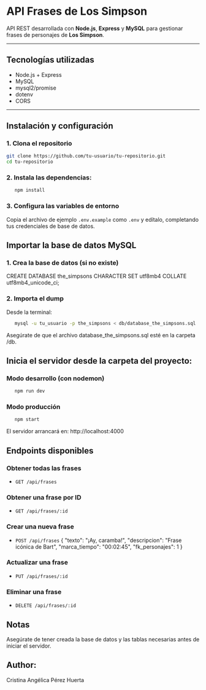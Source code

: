 # API Frases de Los Simpson

API REST desarrollada con **Node.js**, **Express** y **MySQL** para gestionar frases de personajes de **Los Simpson**.

---

## Tecnologías utilizadas

- Node.js + Express
- MySQL
- mysql2/promise
- dotenv
- CORS

---

## Instalación y configuración

### 1. Clona el repositorio

```bash
git clone https://github.com/tu-usuario/tu-repositorio.git
cd tu-repositorio
```

### 2. Instala las dependencias:

```bash
   npm install
```

### 3. Configura las variables de entorno

Copia el archivo de ejemplo `.env.example` como `.env` y edítalo, completando tus credenciales de base de datos.

## Importar la base de datos MySQL

### 1. Crea la base de datos (si no existe)

CREATE DATABASE the_simpsons CHARACTER SET utf8mb4 COLLATE utf8mb4_unicode_ci;

### 2. Importa el dump

Desde la terminal:

```bash
   mysql -u tu_usuario -p the_simpsons < db/database_the_simpsons.sql
```

Asegúrate de que el archivo database_the_simpsons.sql esté en la carpeta /db.

## Inicia el servidor desde la carpeta del proyecto:

### Modo desarrollo (con nodemon)

```bash
   npm run dev
```

### Modo producción

```bash
   npm start
```

El servidor arrancará en: http://localhost:4000

## Endpoints disponibles

### Obtener todas las frases

- `GET /api/frases`

### Obtener una frase por ID

- `GET /api/frases/:id`

### Crear una nueva frase

- `POST /api/frases`
  {
  "texto": "¡Ay, caramba!",
  "descripcion": "Frase icónica de Bart",
  "marca_tiempo": "00:02:45",
  "fk_personajes": 1
  }

### Actualizar una frase

- `PUT /api/frases/:id`

### Eliminar una frase

- `DELETE /api/frases/:id`

## Notas

Asegúrate de tener creada la base de datos y las tablas necesarias antes de iniciar el servidor.

## Author:

Cristina Angélica Pérez Huerta
